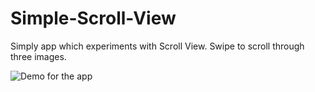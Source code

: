# Simple-Scroll-View
Simply app which experiments with Scroll View. Swipe to scroll through three images.

![Demo for the app](https://media.giphy.com/media/FZlir1AiQ7Cxy/giphy.gif)
